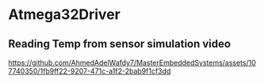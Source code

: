 # Atmega32Driver
## Reading Temp from sensor simulation video







https://github.com/AhmedAdelWafdy7/MasterEmbeddedSystems/assets/107740350/1fb9ff22-9207-471c-a1f2-2bab9f1cf3dd

